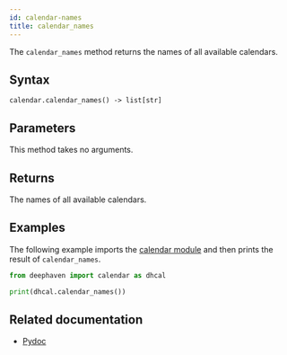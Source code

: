```yaml
---
id: calendar-names
title: calendar_names
---
```


The `calendar_names` method returns the names of all available calendars.

## Syntax

```
calendar.calendar_names() -> list[str]
```

## Parameters

This method takes no arguments.

## Returns

The names of all available calendars.

## Examples

The following example imports the [calendar module](https://deephaven.io/core/pydoc/code/deephaven.calendar.html#module-deephaven.calendar) and then prints the result of `calendar_names`.

```python skip-test
from deephaven import calendar as dhcal

print(dhcal.calendar_names())
```

## Related documentation

- [Pydoc](https://deephaven.io/core/pydoc/code/deephaven.calendar.html#deephaven.calendar.calendar_names)
